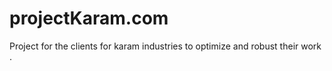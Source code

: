 # projectKaram.com
Project for the clients for karam industries to optimize and robust their work .
